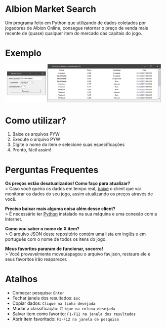 # Albion Market Search
Um programa feito em Python que utilizando de dados coletados por jogadores de Albion Online, consegue retornar o preço de venda mais recente de (quase) qualquer item do mercado das capitais do jogo. 


# Exemplo
![](/img_exemplo.png?raw=true "Exemplo")


# Como utilizar?
1. Baixe os arquivos PYW<br>
2. Execute o arquivo PYW<br>
3. Digite o nome do item e selecione suas especificações<br>
4. Pronto, fácil assim!<br>


# __Perguntas Frequentes__
__Os preços estão desatualizados! Como faço para atualizar?__<br>
      > Caso você queira os dados em tempo real, [baixe](https://github.com/BroderickHyman/albiondata-client/releases) o client que vai monitorar os dados do seu jogo, assim atualizando os preços através de você.

__Preciso baixar mais alguma coisa além desse client?__<br>
      > É necessário ter [Python](https://www.python.org/downloads/) instalado na sua máquina e uma conexão com a Internet.

__Como vou saber o nome de X item?__<br>
      > O arquivo JSON deste repositório contém uma lista em inglês e em português com o nome de todos os itens do jogo.

__Meus favoritos pararam de funcionar, socorro!__<br>
      > Você provavelmente moveu/apagou o arquivo fav.json, restaure ele e seus favoritos irão reaparecer.


# Atalhos
- Começar pesquisa: `Enter`
- Fechar janela dos resultados: `Esc`
- Copiar dados: `Clique na linha desejada`
- Mudar a classificação: `Clique na coluna desejada`
- Salvar item como favorito: `F1-F12 na janela dos resultados`
- Abrir item favoritado: `F1-F12 na janela de pesquisa`

